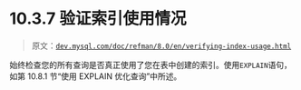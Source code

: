 # 10.3.7 验证索引使用情况

> 原文：[`dev.mysql.com/doc/refman/8.0/en/verifying-index-usage.html`](https://dev.mysql.com/doc/refman/8.0/en/verifying-index-usage.html)

始终检查您的所有查询是否真正使用了您在表中创建的索引。使用`EXPLAIN`语句，如第 10.8.1 节“使用 EXPLAIN 优化查询”中所述。
